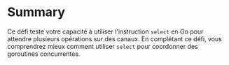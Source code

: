 # Summary

Ce défi teste votre capacité à utiliser l'instruction `select` en Go pour attendre plusieurs opérations sur des canaux. En complétant ce défi, vous comprendrez mieux comment utiliser `select` pour coordonner des goroutines concurrentes.
